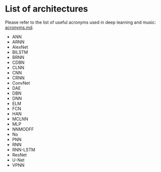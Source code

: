 # List of architectures

Please refer to the list of useful acronyms used in deep learning and music: [acronyms.md](acronyms.md).

- ANN
- ARNN
- AlexNet
- BILSTM
- BRNN
- CDBN
- CLNN
- CNN
- CRNN
- ConvNet
- DAE
- DBN
- DNN
- ELM
- FCN
- HAN
- MCLNN
- MLP
- NNMODFF
- No
- PNN
- RNN
- RNN-LSTM
- ResNet
- U-Net
- VPNN
